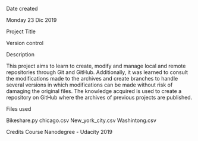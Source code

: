 Date created

Monday 23 Dic 2019

Project Title

Version control

Description

This project aims to learn to create, modify and manage local and remote repositories through Git and GitHub.
Additionally, it was learned to consult the modifications made to the archives and create branches to handle
several versions in which modifications can be made without risk of damaging the original files.
The knowledge acquired is used to create a repository on GitHub where the archives of previous projects are published.

Files used

Bikeshare.py
chicago.csv
New_york_city.csv
Washintong.csv


Credits
Course Nanodegree - Udacity 2019